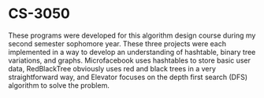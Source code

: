 # CS-3050

These programs were developed for this algorithm design course during my second semester sophomore year. These three projects were each implemented in a way to develop an understanding of hashtable, binary tree variations, and graphs. Microfacebook uses hashtables to store basic user data, RedBlackTree obviously uses red and black trees in a very straightforward way, and Elevator focuses on the depth first search (DFS) algorithm to solve the problem.
